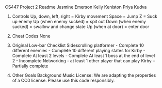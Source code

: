 CS447	Project	2	Readme
Jasmine	Emerson
Kelly	Keniston
Priya	Kudva

1. Controls
Up,	down,	left,	right	=	Kirby	movement
Space	=	Jump
Z	=	Suck	up	enemy
Up	(when	enemy	sucked)	=	spit	out
Down	(when	enemy	sucked)	=	swallow	and	change	state
Up	(when	at	door)	=	enter	door

2. Cheat	Codes
None

3. Original	Low-bar	Checklist
Sidescrolling	platformer - Complete
10	different	enemies - Complete
10	different	playing	states	for	Kirby - Complete
At	least	2	levels - Complete
At	least	1	boss	at	the	end	of	level	2 - Incomplete
Networking	- at	least	1	other	player	that	can	play	Kirby – Partially	complete

4. Other	Goals
Background	Music
License:
We	are	adapting	the	properties	of	a	CC0	license.	Please	use	this	code	responsibly.	